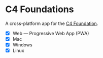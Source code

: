 # C4 Foundations
A cross-platform app for the [C4 Foundation](https://c4foundation.org/).


- [x] Web — Progressive Web App (PWA)
- [x] Mac
- [x] Windows
- [x] Linux